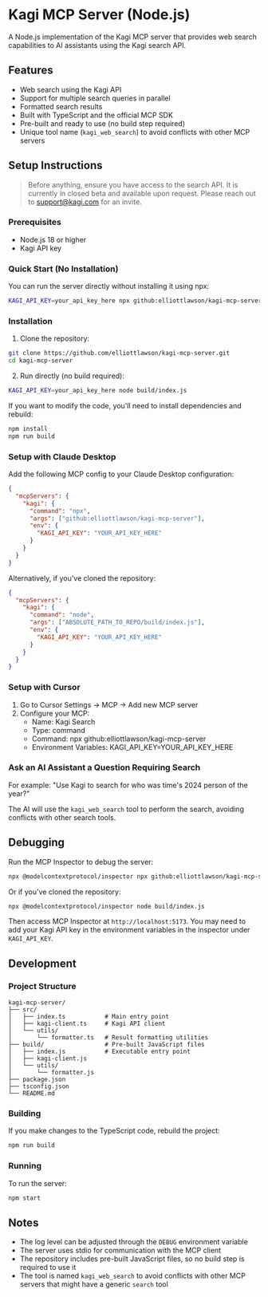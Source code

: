 # Kagi MCP Server (Node.js)

A Node.js implementation of the Kagi MCP server that provides web search capabilities to AI assistants using the Kagi search API.

## Features

- Web search using the Kagi API
- Support for multiple search queries in parallel
- Formatted search results
- Built with TypeScript and the official MCP SDK
- Pre-built and ready to use (no build step required)
- Unique tool name (`kagi_web_search`) to avoid conflicts with other MCP servers

## Setup Instructions

> Before anything, ensure you have access to the search API. It is currently in closed beta and available upon request. Please reach out to support@kagi.com for an invite.

### Prerequisites

- Node.js 18 or higher
- Kagi API key

### Quick Start (No Installation)

You can run the server directly without installing it using npx:

```bash
KAGI_API_KEY=your_api_key_here npx github:elliottlawson/kagi-mcp-server
```

### Installation

1. Clone the repository:
```bash
git clone https://github.com/elliottlawson/kagi-mcp-server.git
cd kagi-mcp-server
```

2. Run directly (no build required):
```bash
KAGI_API_KEY=your_api_key_here node build/index.js
```

If you want to modify the code, you'll need to install dependencies and rebuild:

```bash
npm install
npm run build
```

### Setup with Claude Desktop

Add the following MCP config to your Claude Desktop configuration:

```json
{
  "mcpServers": {
    "kagi": {
      "command": "npx",
      "args": ["github:elliottlawson/kagi-mcp-server"],
      "env": {
        "KAGI_API_KEY": "YOUR_API_KEY_HERE"
      }
    }
  }
}
```

Alternatively, if you've cloned the repository:

```json
{
  "mcpServers": {
    "kagi": {
      "command": "node",
      "args": ["ABSOLUTE_PATH_TO_REPO/build/index.js"],
      "env": {
        "KAGI_API_KEY": "YOUR_API_KEY_HERE"
      }
    }
  }
}
```

### Setup with Cursor

1. Go to Cursor Settings -> MCP -> Add new MCP server
2. Configure your MCP:
   - Name: Kagi Search
   - Type: command
   - Command: npx github:elliottlawson/kagi-mcp-server
   - Environment Variables: KAGI_API_KEY=YOUR_API_KEY_HERE

### Ask an AI Assistant a Question Requiring Search

For example: "Use Kagi to search for who was time's 2024 person of the year?"

The AI will use the `kagi_web_search` tool to perform the search, avoiding conflicts with other search tools.

## Debugging

Run the MCP Inspector to debug the server:

```bash
npx @modelcontextprotocol/inspector npx github:elliottlawson/kagi-mcp-server
```

Or if you've cloned the repository:

```bash
npx @modelcontextprotocol/inspector node build/index.js
```

Then access MCP Inspector at `http://localhost:5173`. You may need to add your Kagi API key in the environment variables in the inspector under `KAGI_API_KEY`.

## Development

### Project Structure

```
kagi-mcp-server/
├── src/
│   ├── index.ts           # Main entry point
│   ├── kagi-client.ts     # Kagi API client
│   └── utils/
│       └── formatter.ts   # Result formatting utilities
├── build/                 # Pre-built JavaScript files
│   ├── index.js           # Executable entry point
│   ├── kagi-client.js
│   └── utils/
│       └── formatter.js
├── package.json
├── tsconfig.json
└── README.md
```

### Building

If you make changes to the TypeScript code, rebuild the project:

```bash
npm run build
```

### Running

To run the server:

```bash
npm start
```

## Notes

- The log level can be adjusted through the `DEBUG` environment variable
- The server uses stdio for communication with the MCP client
- The repository includes pre-built JavaScript files, so no build step is required to use it
- The tool is named `kagi_web_search` to avoid conflicts with other MCP servers that might have a generic `search` tool
